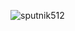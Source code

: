 ![sputnik512](https://user-images.githubusercontent.com/38581319/127725312-2bd141db-cc9d-4e0b-9e17-4b5724899d65.png)
